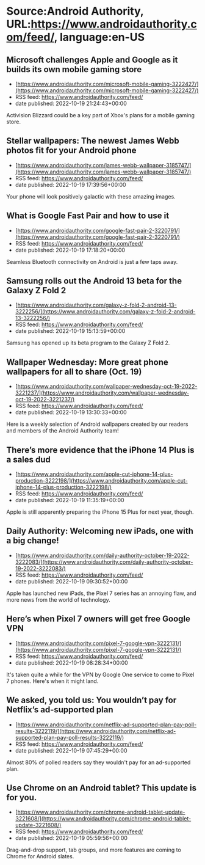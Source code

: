 # Source:Android Authority, URL:https://www.androidauthority.com/feed/, language:en-US

## Microsoft challenges Apple and Google as it builds its own mobile gaming store
 - [https://www.androidauthority.com/microsoft-mobile-gaming-3222427/](https://www.androidauthority.com/microsoft-mobile-gaming-3222427/)
 - RSS feed: https://www.androidauthority.com/feed/
 - date published: 2022-10-19 21:24:43+00:00

Activision Blizzard could be a key part of Xbox's plans for a mobile gaming store.

## Stellar wallpapers: The newest James Webb photos fit for your Android phone
 - [https://www.androidauthority.com/james-webb-wallpaper-3185747/](https://www.androidauthority.com/james-webb-wallpaper-3185747/)
 - RSS feed: https://www.androidauthority.com/feed/
 - date published: 2022-10-19 17:39:56+00:00

Your phone will look positively galactic with these amazing images.

## What is Google Fast Pair and how to use it
 - [https://www.androidauthority.com/google-fast-pair-2-3220791/](https://www.androidauthority.com/google-fast-pair-2-3220791/)
 - RSS feed: https://www.androidauthority.com/feed/
 - date published: 2022-10-19 17:18:20+00:00

Seamless Bluetooth connectivity on Android is just a few taps away.

## Samsung rolls out the Android 13 beta for the Galaxy Z Fold 2
 - [https://www.androidauthority.com/galaxy-z-fold-2-android-13-3222256/](https://www.androidauthority.com/galaxy-z-fold-2-android-13-3222256/)
 - RSS feed: https://www.androidauthority.com/feed/
 - date published: 2022-10-19 15:13:59+00:00

Samsung has opened up its beta program to the Galaxy Z Fold 2.

## Wallpaper Wednesday: More great phone wallpapers for all to share (Oct. 19)
 - [https://www.androidauthority.com/wallpaper-wednesday-oct-19-2022-3221237/](https://www.androidauthority.com/wallpaper-wednesday-oct-19-2022-3221237/)
 - RSS feed: https://www.androidauthority.com/feed/
 - date published: 2022-10-19 13:30:33+00:00

Here is a weekly selection of Android wallpapers created by our readers and members of the Android Authority team!

## There’s more evidence that the iPhone 14 Plus is a sales dud
 - [https://www.androidauthority.com/apple-cut-iphone-14-plus-production-3222198/](https://www.androidauthority.com/apple-cut-iphone-14-plus-production-3222198/)
 - RSS feed: https://www.androidauthority.com/feed/
 - date published: 2022-10-19 11:35:19+00:00

Apple is still apparently preparing the iPhone 15 Plus for next year, though.

## Daily Authority: Welcoming new iPads, one with a big change!
 - [https://www.androidauthority.com/daily-authority-october-19-2022-3222083/](https://www.androidauthority.com/daily-authority-october-19-2022-3222083/)
 - RSS feed: https://www.androidauthority.com/feed/
 - date published: 2022-10-19 09:30:52+00:00

Apple has launched new iPads, the Pixel 7 series has an annoying flaw, and more news from the world of technology.

## Here’s when Pixel 7 owners will get free Google VPN
 - [https://www.androidauthority.com/pixel-7-google-vpn-3222131/](https://www.androidauthority.com/pixel-7-google-vpn-3222131/)
 - RSS feed: https://www.androidauthority.com/feed/
 - date published: 2022-10-19 08:28:34+00:00

It's taken quite a while for the VPN by Google One service to come to Pixel 7 phones. Here's when it might land.

## We asked, you told us: You wouldn’t pay for Netflix’s ad-supported plan
 - [https://www.androidauthority.com/netflix-ad-supported-plan-pay-poll-results-3222119/](https://www.androidauthority.com/netflix-ad-supported-plan-pay-poll-results-3222119/)
 - RSS feed: https://www.androidauthority.com/feed/
 - date published: 2022-10-19 07:45:29+00:00

Almost 80% of polled readers say they wouldn't pay for an ad-supported plan.

## Use Chrome on an Android tablet? This update is for you.
 - [https://www.androidauthority.com/chrome-android-tablet-update-3221608/](https://www.androidauthority.com/chrome-android-tablet-update-3221608/)
 - RSS feed: https://www.androidauthority.com/feed/
 - date published: 2022-10-19 05:59:56+00:00

Drag-and-drop support, tab groups, and more features are coming to Chrome for Android slates.

